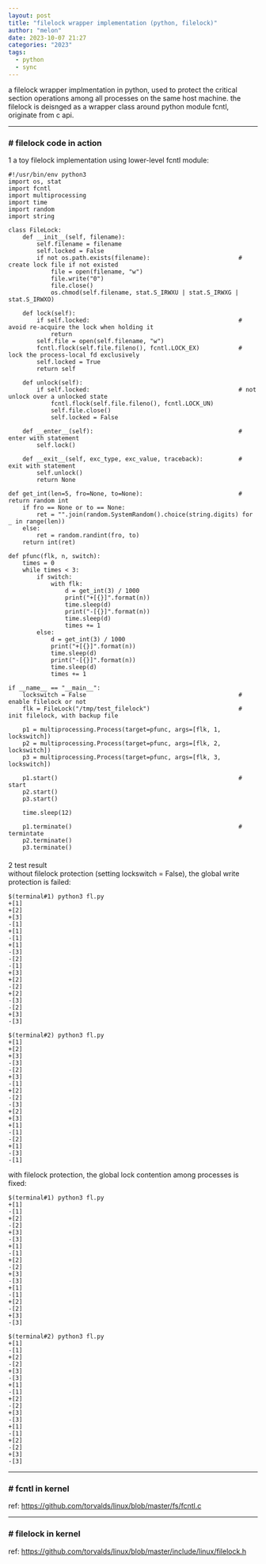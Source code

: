 ```yaml
---
layout: post
title: "filelock wrapper implementation (python, filelock)"
author: "melon"
date: 2023-10-07 21:27
categories: "2023"
tags:
  - python
  - sync
---
```


a filelock wrapper implmentation in python, used to protect the critical section operations among
all processes on the same host machine.
the filelock is deisnged as a wrapper class around python module fcntl, originate from c api.

<hr>

### # filelock code in action
1 a toy filelock implementation using lower-level fcntl module:

```text
#!/usr/bin/env python3
import os, stat
import fcntl
import multiprocessing
import time
import random
import string

class FileLock:
    def __init__(self, filename):
        self.filename = filename
        self.locked = False
        if not os.path.exists(filename):                         # create lock file if not existed
            file = open(filename, "w")
            file.write("0")
            file.close()
            os.chmod(self.filename, stat.S_IRWXU | stat.S_IRWXG | stat.S_IRWXO)
    
    def lock(self):
        if self.locked:                                          # avoid re-acquire the lock when holding it
            return
        self.file = open(self.filename, "w")
        fcntl.flock(self.file.fileno(), fcntl.LOCK_EX)           # lock the process-local fd exclusively
        self.locked = True
        return self
    
    def unlock(self):
        if self.locked:                                          # not unlock over a unlocked state
            fcntl.flock(self.file.fileno(), fcntl.LOCK_UN)
            self.file.close()
            self.locked = False
    
    def __enter__(self):                                         # enter with statement
        self.lock()
    
    def __exit__(self, exc_type, exc_value, traceback):          # exit with statement
        self.unlock()
        return None

def get_int(len=5, fro=None, to=None):                           # return random int
    if fro == None or to == None:
        ret = "".join(random.SystemRandom().choice(string.digits) for _ in range(len))
    else:
        ret = random.randint(fro, to)
    return int(ret)

def pfunc(flk, n, switch):
    times = 0
    while times < 3:
        if switch:
            with flk:
                d = get_int(3) / 1000
                print("+[{}]".format(n))
                time.sleep(d)
                print("-[{}]".format(n))
                time.sleep(d)
                times += 1
        else:
            d = get_int(3) / 1000
            print("+[{}]".format(n))
            time.sleep(d)
            print("-[{}]".format(n))
            time.sleep(d)
            times += 1

if __name__ == "__main__":
    lockswitch = False                                           # enable filelock or not
    flk = FileLock("/tmp/test_filelock")                         # init filelock, with backup file
    
    p1 = multiprocessing.Process(target=pfunc, args=[flk, 1, lockswitch])
    p2 = multiprocessing.Process(target=pfunc, args=[flk, 2, lockswitch])
    p3 = multiprocessing.Process(target=pfunc, args=[flk, 3, lockswitch])
    
    p1.start()                                                   # start
    p2.start()
    p3.start()
    
    time.sleep(12)
    
    p1.terminate()                                               # termintate
    p2.terminate()
    p3.terminate()
```

<p style="margin-bottom: 20px;"></p>

2 test result  
without filelock protection (setting lockswitch = False), the global write protection is failed:

```text
$(terminal#1) python3 fl.py
+[1]
+[2]
+[3]
-[1]
+[1]
-[1]
+[1]
-[3]
-[2]
-[1]
+[3]
+[2]
-[2]
+[2]
-[3]
-[2]
+[3]
-[3]

$(terminal#2) python3 fl.py
+[1]
+[2]
+[3]
-[3]
-[2]
+[3]
-[1]
+[2]
-[2]
-[3]
+[2]
+[3]
+[1]
-[1]
-[2]
+[1]
-[3]
-[1]
```

with filelock protection, the global lock contention among processes is fixed:

```text
$(terminal#1) python3 fl.py
+[1]
-[1]
+[2]
-[2]
+[3]
-[3]
+[1]
-[1]
+[2]
-[2]
+[3]
-[3]
+[1]
-[1]
+[2]
-[2]
+[3]
-[3]

$(terminal#2) python3 fl.py
+[1]
-[1]
+[2]
-[2]
+[3]
-[3]
+[1]
-[1]
+[2]
-[2]
+[3]
-[3]
+[1]
-[1]
+[2]
-[2]
+[3]
-[3]
```

<hr>

### # fcntl in kernel
ref: https://github.com/torvalds/linux/blob/master/fs/fcntl.c

<hr>

### # filelock in kernel
ref: https://github.com/torvalds/linux/blob/master/include/linux/filelock.h
